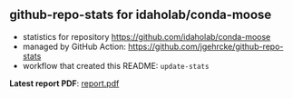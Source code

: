 ## github-repo-stats for idaholab/conda-moose

- statistics for repository https://github.com/idaholab/conda-moose
- managed by GitHub Action: https://github.com/jgehrcke/github-repo-stats
- workflow that created this README: `update-stats`

**Latest report PDF**: [report.pdf](https://github.com/idaholab/repository-statistics/raw/main/idaholab/conda-moose/latest-report/report.pdf)

